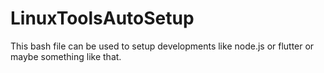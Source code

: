 # LinuxToolsAutoSetup
This bash file can be used to setup developments like node.js or flutter or maybe something like that.
